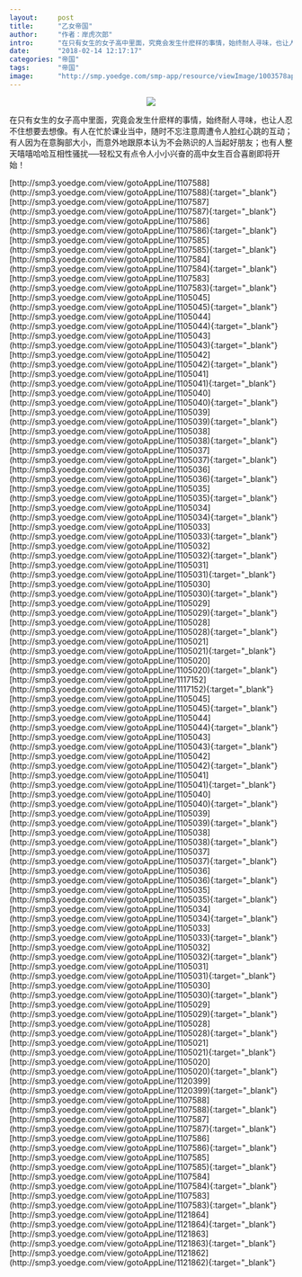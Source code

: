 ```yaml
---
layout:     post
title:      "乙女帝国"
author:     "作者：岸虎次郎"
intro:      "在只有女生的女子高中里面，究竟会发生什麽样的事情，始终耐人寻味，也让人忍不住想要去想像。有人在忙於课业当中，随时不忘注意周遭令人脸红心跳的互动；有人因为在意胸部大小，而意外地跟原本认为不会熟识的人当起好朋友；也有人整天嘻嘻哈哈互相性骚扰──轻松又有点令人小小兴奋的高中女生百合喜剧即将开始！"
date:       "2018-02-14 12:17:17"
categories: "帝国"
tags:       "帝国"
image:      "http://smp.yoedge.com/smp-app/resource/viewImage/1003578appline.png"
---
```

<div style="text-align: center">
<p><img src="http://smp.yoedge.com/smp-app/resource/viewImage/1003578appline.png"/></p>
</div>
<p class="post-meta">
<span>在只有女生的女子高中里面，究竟会发生什麽样的事情，始终耐人寻味，也让人忍不住想要去想像。有人在忙於课业当中，随时不忘注意周遭令人脸红心跳的互动；有人因为在意胸部大小，而意外地跟原本认为不会熟识的人当起好朋友；也有人整天嘻嘻哈哈互相性骚扰──轻松又有点令人小小兴奋的高中女生百合喜剧即将开始！</span>
</p>
[http://smp3.yoedge.com/view/gotoAppLine/1107588](http://smp3.yoedge.com/view/gotoAppLine/1107588){:target="_blank"}
[http://smp3.yoedge.com/view/gotoAppLine/1107587](http://smp3.yoedge.com/view/gotoAppLine/1107587){:target="_blank"}
[http://smp3.yoedge.com/view/gotoAppLine/1107586](http://smp3.yoedge.com/view/gotoAppLine/1107586){:target="_blank"}
[http://smp3.yoedge.com/view/gotoAppLine/1107585](http://smp3.yoedge.com/view/gotoAppLine/1107585){:target="_blank"}
[http://smp3.yoedge.com/view/gotoAppLine/1107584](http://smp3.yoedge.com/view/gotoAppLine/1107584){:target="_blank"}
[http://smp3.yoedge.com/view/gotoAppLine/1107583](http://smp3.yoedge.com/view/gotoAppLine/1107583){:target="_blank"}
[http://smp3.yoedge.com/view/gotoAppLine/1105045](http://smp3.yoedge.com/view/gotoAppLine/1105045){:target="_blank"}
[http://smp3.yoedge.com/view/gotoAppLine/1105044](http://smp3.yoedge.com/view/gotoAppLine/1105044){:target="_blank"}
[http://smp3.yoedge.com/view/gotoAppLine/1105043](http://smp3.yoedge.com/view/gotoAppLine/1105043){:target="_blank"}
[http://smp3.yoedge.com/view/gotoAppLine/1105042](http://smp3.yoedge.com/view/gotoAppLine/1105042){:target="_blank"}
[http://smp3.yoedge.com/view/gotoAppLine/1105041](http://smp3.yoedge.com/view/gotoAppLine/1105041){:target="_blank"}
[http://smp3.yoedge.com/view/gotoAppLine/1105040](http://smp3.yoedge.com/view/gotoAppLine/1105040){:target="_blank"}
[http://smp3.yoedge.com/view/gotoAppLine/1105039](http://smp3.yoedge.com/view/gotoAppLine/1105039){:target="_blank"}
[http://smp3.yoedge.com/view/gotoAppLine/1105038](http://smp3.yoedge.com/view/gotoAppLine/1105038){:target="_blank"}
[http://smp3.yoedge.com/view/gotoAppLine/1105037](http://smp3.yoedge.com/view/gotoAppLine/1105037){:target="_blank"}
[http://smp3.yoedge.com/view/gotoAppLine/1105036](http://smp3.yoedge.com/view/gotoAppLine/1105036){:target="_blank"}
[http://smp3.yoedge.com/view/gotoAppLine/1105035](http://smp3.yoedge.com/view/gotoAppLine/1105035){:target="_blank"}
[http://smp3.yoedge.com/view/gotoAppLine/1105034](http://smp3.yoedge.com/view/gotoAppLine/1105034){:target="_blank"}
[http://smp3.yoedge.com/view/gotoAppLine/1105033](http://smp3.yoedge.com/view/gotoAppLine/1105033){:target="_blank"}
[http://smp3.yoedge.com/view/gotoAppLine/1105032](http://smp3.yoedge.com/view/gotoAppLine/1105032){:target="_blank"}
[http://smp3.yoedge.com/view/gotoAppLine/1105031](http://smp3.yoedge.com/view/gotoAppLine/1105031){:target="_blank"}
[http://smp3.yoedge.com/view/gotoAppLine/1105030](http://smp3.yoedge.com/view/gotoAppLine/1105030){:target="_blank"}
[http://smp3.yoedge.com/view/gotoAppLine/1105029](http://smp3.yoedge.com/view/gotoAppLine/1105029){:target="_blank"}
[http://smp3.yoedge.com/view/gotoAppLine/1105028](http://smp3.yoedge.com/view/gotoAppLine/1105028){:target="_blank"}
[http://smp3.yoedge.com/view/gotoAppLine/1105021](http://smp3.yoedge.com/view/gotoAppLine/1105021){:target="_blank"}
[http://smp3.yoedge.com/view/gotoAppLine/1105020](http://smp3.yoedge.com/view/gotoAppLine/1105020){:target="_blank"}
[http://smp3.yoedge.com/view/gotoAppLine/1117152](http://smp3.yoedge.com/view/gotoAppLine/1117152){:target="_blank"}
[http://smp3.yoedge.com/view/gotoAppLine/1105045](http://smp3.yoedge.com/view/gotoAppLine/1105045){:target="_blank"}
[http://smp3.yoedge.com/view/gotoAppLine/1105044](http://smp3.yoedge.com/view/gotoAppLine/1105044){:target="_blank"}
[http://smp3.yoedge.com/view/gotoAppLine/1105043](http://smp3.yoedge.com/view/gotoAppLine/1105043){:target="_blank"}
[http://smp3.yoedge.com/view/gotoAppLine/1105042](http://smp3.yoedge.com/view/gotoAppLine/1105042){:target="_blank"}
[http://smp3.yoedge.com/view/gotoAppLine/1105041](http://smp3.yoedge.com/view/gotoAppLine/1105041){:target="_blank"}
[http://smp3.yoedge.com/view/gotoAppLine/1105040](http://smp3.yoedge.com/view/gotoAppLine/1105040){:target="_blank"}
[http://smp3.yoedge.com/view/gotoAppLine/1105039](http://smp3.yoedge.com/view/gotoAppLine/1105039){:target="_blank"}
[http://smp3.yoedge.com/view/gotoAppLine/1105038](http://smp3.yoedge.com/view/gotoAppLine/1105038){:target="_blank"}
[http://smp3.yoedge.com/view/gotoAppLine/1105037](http://smp3.yoedge.com/view/gotoAppLine/1105037){:target="_blank"}
[http://smp3.yoedge.com/view/gotoAppLine/1105036](http://smp3.yoedge.com/view/gotoAppLine/1105036){:target="_blank"}
[http://smp3.yoedge.com/view/gotoAppLine/1105035](http://smp3.yoedge.com/view/gotoAppLine/1105035){:target="_blank"}
[http://smp3.yoedge.com/view/gotoAppLine/1105034](http://smp3.yoedge.com/view/gotoAppLine/1105034){:target="_blank"}
[http://smp3.yoedge.com/view/gotoAppLine/1105033](http://smp3.yoedge.com/view/gotoAppLine/1105033){:target="_blank"}
[http://smp3.yoedge.com/view/gotoAppLine/1105032](http://smp3.yoedge.com/view/gotoAppLine/1105032){:target="_blank"}
[http://smp3.yoedge.com/view/gotoAppLine/1105031](http://smp3.yoedge.com/view/gotoAppLine/1105031){:target="_blank"}
[http://smp3.yoedge.com/view/gotoAppLine/1105030](http://smp3.yoedge.com/view/gotoAppLine/1105030){:target="_blank"}
[http://smp3.yoedge.com/view/gotoAppLine/1105029](http://smp3.yoedge.com/view/gotoAppLine/1105029){:target="_blank"}
[http://smp3.yoedge.com/view/gotoAppLine/1105028](http://smp3.yoedge.com/view/gotoAppLine/1105028){:target="_blank"}
[http://smp3.yoedge.com/view/gotoAppLine/1105021](http://smp3.yoedge.com/view/gotoAppLine/1105021){:target="_blank"}
[http://smp3.yoedge.com/view/gotoAppLine/1105020](http://smp3.yoedge.com/view/gotoAppLine/1105020){:target="_blank"}
[http://smp3.yoedge.com/view/gotoAppLine/1120399](http://smp3.yoedge.com/view/gotoAppLine/1120399){:target="_blank"}
[http://smp3.yoedge.com/view/gotoAppLine/1107588](http://smp3.yoedge.com/view/gotoAppLine/1107588){:target="_blank"}
[http://smp3.yoedge.com/view/gotoAppLine/1107587](http://smp3.yoedge.com/view/gotoAppLine/1107587){:target="_blank"}
[http://smp3.yoedge.com/view/gotoAppLine/1107586](http://smp3.yoedge.com/view/gotoAppLine/1107586){:target="_blank"}
[http://smp3.yoedge.com/view/gotoAppLine/1107585](http://smp3.yoedge.com/view/gotoAppLine/1107585){:target="_blank"}
[http://smp3.yoedge.com/view/gotoAppLine/1107584](http://smp3.yoedge.com/view/gotoAppLine/1107584){:target="_blank"}
[http://smp3.yoedge.com/view/gotoAppLine/1107583](http://smp3.yoedge.com/view/gotoAppLine/1107583){:target="_blank"}
[http://smp3.yoedge.com/view/gotoAppLine/1121864](http://smp3.yoedge.com/view/gotoAppLine/1121864){:target="_blank"}
[http://smp3.yoedge.com/view/gotoAppLine/1121863](http://smp3.yoedge.com/view/gotoAppLine/1121863){:target="_blank"}
[http://smp3.yoedge.com/view/gotoAppLine/1121862](http://smp3.yoedge.com/view/gotoAppLine/1121862){:target="_blank"}


